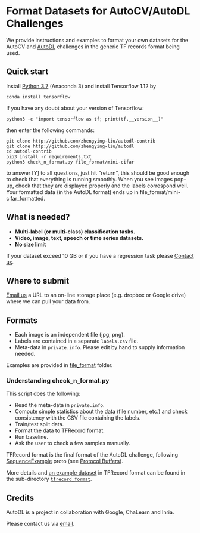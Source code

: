 # Format Datasets for AutoCV/AutoDL Challenges
We provide instructions and examples to format your own datasets for the AutoCV and [AutoDL](http://autodl.chalearn.org) challenges in the generic TF records format being used.


## Quick start

Install [Python 3.7](https://www.anaconda.com/distribution/) (Anaconda 3) and install Tensorflow 1.12 by
```
conda install tensorflow 
```
If you have any doubt about your version of Tensorflow:
```
python3 -c "import tensorflow as tf; print(tf.__version__)"
```
then enter the following commands:

```
git clone http://github.com/zhengying-liu/autodl-contrib
git clone http://github.com/zhengying-liu/autodl
cd autodl-contrib
pip3 install -r requirements.txt
python3 check_n_format.py file_format/mini-cifar
```
to answer [Y] to all questions, just hit "return", this should be good enough to check that everything is running smoothly.
When you see images pop-up, check that they are displayed properly and the labels correspond well. Your formatted data (in the AutoDL format) ends up in file_format/mini-cifar_formatted.

## What is needed?

* **Multi-label (or multi-class) classification tasks.**
* **Video, image, text, speech or time series datasets.**
* **No size limit**

If your dataset exceed 10 GB or if you have a regression task please [Contact us](mailto:autodl@chalearn.org).


## Where to submit

[Email us](mailto:autodl@chalearn.org) a URL to an on-line storage place (e.g. dropbox or Google drive) where we can pull your data from.


## Formats

* Each image is an independent file (jpg, png).
* Labels are contained in a separate `labels.csv` file.
* Meta-data in `private.info`. Please edit by hand to supply information needed.

Examples are provided in [file_format](https://github.com/zhengying-liu/autodl-contrib/tree/master/file_format) folder.


### Understanding check_n_format.py

This script does the following:

* Read the meta-data in `private.info`.
* Compute simple statistics about the data (file number, etc.) and check consistency with the CSV file containing the labels.
* Train/test split data.
* Format the data to TFRecord format.
* Run baseline.
* Ask the user to check a few samples manually.


TFRecord format is the final format of the AutoDL challenge, following [SequenceExample](https://github.com/tensorflow/tensorflow/blob/master/tensorflow/core/example/example.proto#L92) proto (see [Protocol Buffers](https://developers.google.com/protocol-buffers/docs/overview)).

More details and [an example dataset](https://github.com/zhengying-liu/autodl-contrib/tree/master/tfrecord_format/mini-mnist) in TFRecord format can be found in the sub-directory [`tfrecord_format`](https://github.com/zhengying-liu/autodl-contrib/tree/master/tfrecord_format).


## Credits
AutoDL is a project in collaboration with Google, ChaLearn and Inria.

Please contact us via [email](mailto:autodl@chalearn.org).
